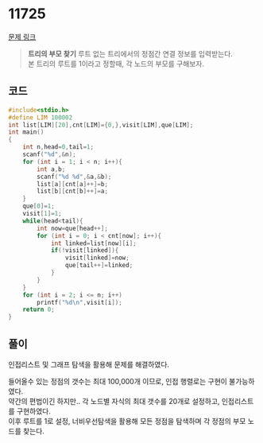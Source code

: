 # 11725

[문제 링크](https://www.acmicpc.net/problem/11725)

> __트리의 부모 찾기__
> 루트 없는 트리에서의 정점간 연결 정보를 입력받는다.  
> 본 트리의 루트를 1이라고 정할때, 각 노드의 부모를 구해보자.  

## 코드

```c
#include<stdio.h>
#define LIM 100002
int list[LIM][20],cnt[LIM]={0,},visit[LIM],que[LIM];
int main()
{
    int n,head=0,tail=1;
    scanf("%d",&n);
    for (int i = 1; i < n; i++){
        int a,b;
        scanf("%d %d",&a,&b);
        list[a][cnt[a]++]=b;
        list[b][cnt[b]++]=a;
    }
    que[0]=1;
    visit[1]=1;
    while(head<tail){
        int now=que[head++];
        for (int i = 0; i < cnt[now]; i++){
            int linked=list[now][i];
            if(!visit[linked]){
                visit[linked]=now;
                que[tail++]=linked;
            }
        }
    }
    for (int i = 2; i <= n; i++)
        printf("%d\n",visit[i]);
    return 0;
}
```

## 풀이

인접리스트 및 그래프 탐색을 활용해 문제를 해결하였다.  

들어올수 있는 정점의 갯수는 최대 100,000개 이므로, 인접 행렬로는 구현이 불가능하였다.  
약간의 편법이긴 하지만.. 각 노드별 자식의 최대 갯수를 20개로 설정하고, 인접리스트를 구현하였다.  
이후 루트를 1로 설정, 너비우선탐색을 활용해 모든 정점을 탐색하며 각 정점의 부모 노드를 찾는다.  
